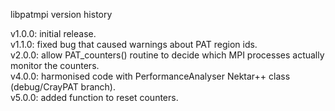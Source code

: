 libpatmpi version history

v1.0.0: initial release.<br>
v1.1.0: fixed bug that caused warnings about PAT region ids.<br>
v2.0.0: allow PAT_counters() routine to decide which MPI processes actually monitor the counters.<br>
v4.0.0: harmonised code with PerformanceAnalyser Nektar++ class (debug/CrayPAT branch).<br>
v5.0.0: added function to reset counters.
